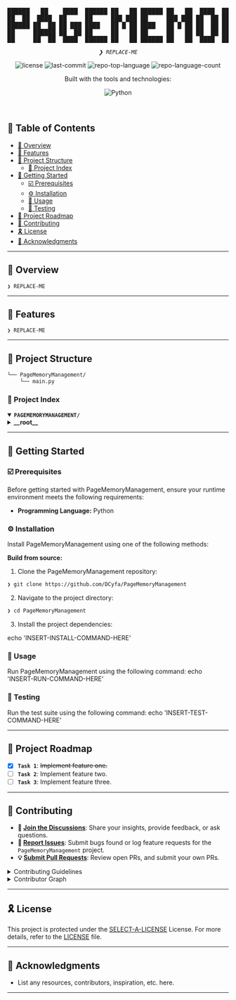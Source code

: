 <div align="center">
<pre>
██████   ██    ████  ██████ ██   ██ ██████ ██   ██  ████  ██████ ██  ██ ██   ██   ██   ██   ██   ██    ████  ██████ ██   ██ ██████ ██   ██ ██████ 
██  ██  ████  ██     ██     ███ ███ ██     ███ ███ ██  ██ ██  ██  ████  ███ ███  ████  ███  ██  ████  ██     ██     ███ ███ ██     ███  ██   ██   
██████ ██  ██ ██ ███ ████   ██ █ ██ ████   ██ █ ██ ██  ██ ██████   ██   ██ █ ██ ██  ██ ██ █ ██ ██  ██ ██ ███ ████   ██ █ ██ ████   ██ █ ██   ██   
██     ██████ ██  ██ ██     ██   ██ ██     ██   ██ ██  ██ ██ ██    ██   ██   ██ ██████ ██  ███ ██████ ██  ██ ██     ██   ██ ██     ██  ███   ██   
██     ██  ██  ████  ██████ ██   ██ ██████ ██   ██  ████  ██  ██   ██   ██   ██ ██  ██ ██   ██ ██  ██  ████  ██████ ██   ██ ██████ ██   ██   ██   
</pre>
</div>
<p align="center">
	<em><code>❯ REPLACE-ME</code></em>
</p>
<p align="center">
	<img src="https://img.shields.io/github/license/DCyfa/PageMemoryManagement?style=social&logo=opensourceinitiative&logoColor=white&color=0080ff" alt="license">
	<img src="https://img.shields.io/github/last-commit/DCyfa/PageMemoryManagement?style=social&logo=git&logoColor=white&color=0080ff" alt="last-commit">
	<img src="https://img.shields.io/github/languages/top/DCyfa/PageMemoryManagement?style=social&color=0080ff" alt="repo-top-language">
	<img src="https://img.shields.io/github/languages/count/DCyfa/PageMemoryManagement?style=social&color=0080ff" alt="repo-language-count">
</p>
<p align="center">Built with the tools and technologies:</p>
<p align="center">
	<img src="https://img.shields.io/badge/Python-3776AB.svg?style=social&logo=Python&logoColor=white" alt="Python">
</p>
<br>

## 🔗 Table of Contents

- [📍 Overview](#-overview)
- [👾 Features](#-features)
- [📁 Project Structure](#-project-structure)
  - [📂 Project Index](#-project-index)
- [🚀 Getting Started](#-getting-started)
  - [☑️ Prerequisites](#-prerequisites)
  - [⚙️ Installation](#-installation)
  - [🤖 Usage](#🤖-usage)
  - [🧪 Testing](#🧪-testing)
- [📌 Project Roadmap](#-project-roadmap)
- [🔰 Contributing](#-contributing)
- [🎗 License](#-license)
- [🙌 Acknowledgments](#-acknowledgments)

---

## 📍 Overview

<code>❯ REPLACE-ME</code>

---

## 👾 Features

<code>❯ REPLACE-ME</code>

---

## 📁 Project Structure

```sh
└── PageMemoryManagement/
    └── main.py
```


### 📂 Project Index
<details open>
	<summary><b><code>PAGEMEMORYMANAGEMENT/</code></b></summary>
	<details> <!-- __root__ Submodule -->
		<summary><b>__root__</b></summary>
		<blockquote>
			<table>
			<tr>
				<td><b><a href='https://github.com/DCyfa/PageMemoryManagement/blob/master/main.py'>main.py</a></b></td>
				<td><code>❯ REPLACE-ME</code></td>
			</tr>
			</table>
		</blockquote>
	</details>
</details>

---
## 🚀 Getting Started

### ☑️ Prerequisites

Before getting started with PageMemoryManagement, ensure your runtime environment meets the following requirements:

- **Programming Language:** Python


### ⚙️ Installation

Install PageMemoryManagement using one of the following methods:

**Build from source:**

1. Clone the PageMemoryManagement repository:
```sh
❯ git clone https://github.com/DCyfa/PageMemoryManagement
```

2. Navigate to the project directory:
```sh
❯ cd PageMemoryManagement
```

3. Install the project dependencies:

echo 'INSERT-INSTALL-COMMAND-HERE'



### 🤖 Usage
Run PageMemoryManagement using the following command:
echo 'INSERT-RUN-COMMAND-HERE'

### 🧪 Testing
Run the test suite using the following command:
echo 'INSERT-TEST-COMMAND-HERE'

---
## 📌 Project Roadmap

- [X] **`Task 1`**: <strike>Implement feature one.</strike>
- [ ] **`Task 2`**: Implement feature two.
- [ ] **`Task 3`**: Implement feature three.

---

## 🔰 Contributing

- **💬 [Join the Discussions](https://github.com/DCyfa/PageMemoryManagement/discussions)**: Share your insights, provide feedback, or ask questions.
- **🐛 [Report Issues](https://github.com/DCyfa/PageMemoryManagement/issues)**: Submit bugs found or log feature requests for the `PageMemoryManagement` project.
- **💡 [Submit Pull Requests](https://github.com/DCyfa/PageMemoryManagement/blob/main/CONTRIBUTING.md)**: Review open PRs, and submit your own PRs.

<details closed>
<summary>Contributing Guidelines</summary>

1. **Fork the Repository**: Start by forking the project repository to your github account.
2. **Clone Locally**: Clone the forked repository to your local machine using a git client.
   ```sh
   git clone https://github.com/DCyfa/PageMemoryManagement
   ```
3. **Create a New Branch**: Always work on a new branch, giving it a descriptive name.
   ```sh
   git checkout -b new-feature-x
   ```
4. **Make Your Changes**: Develop and test your changes locally.
5. **Commit Your Changes**: Commit with a clear message describing your updates.
   ```sh
   git commit -m 'Implemented new feature x.'
   ```
6. **Push to github**: Push the changes to your forked repository.
   ```sh
   git push origin new-feature-x
   ```
7. **Submit a Pull Request**: Create a PR against the original project repository. Clearly describe the changes and their motivations.
8. **Review**: Once your PR is reviewed and approved, it will be merged into the main branch. Congratulations on your contribution!
</details>

<details closed>
<summary>Contributor Graph</summary>
<br>
<p align="left">
   <a href="https://github.com{/DCyfa/PageMemoryManagement/}graphs/contributors">
      <img src="https://contrib.rocks/image?repo=DCyfa/PageMemoryManagement">
   </a>
</p>
</details>

---

## 🎗 License

This project is protected under the [SELECT-A-LICENSE](https://choosealicense.com/licenses) License. For more details, refer to the [LICENSE](https://choosealicense.com/licenses/) file.

---

## 🙌 Acknowledgments

- List any resources, contributors, inspiration, etc. here.

---
